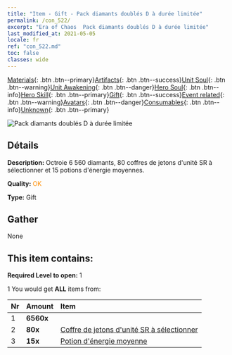 ```yaml
---
title: "Item - Gift - Pack diamants doublés D à durée limitée"
permalink: /con_522/
excerpt: "Era of Chaos  Pack diamants doublés D à durée limitée"
last_modified_at: 2021-05-05
locale: fr
ref: "con_522.md"
toc: false
classes: wide
---
```

 [Materials](/ItemsFR/){: .btn .btn--primary}[Artifacts](/ItemsFR/Artifacts/){: .btn .btn--success}[Unit Soul](/ItemsFR/UnitSoul/){: .btn .btn--warning}[Unit Awakening](/ItemsFR/UnitAwakening/){: .btn .btn--danger}[Hero Soul](/ItemsFR/HeroSoul/){: .btn .btn--info}[Hero Skill](/ItemsFR/HeroSkill/){: .btn .btn--primary}[Gift](/ItemsFR/Gift/){: .btn .btn--success}[Event related](/ItemsFR/Events/){: .btn .btn--warning}[Avatars](/ItemsFR/Avatars/){: .btn .btn--danger}[Consumables](/ItemsFR/Consumables/){: .btn .btn--info}[Unknown](/ItemsFR/Unknown/){: .btn .btn--primary}

 ![Pack diamants doublés D à durée limitée](/images/t/i_907197.png)

## Détails
 **Description:** Octroie 6 560 diamants, 80 coffres de jetons d'unité SR à sélectionner et 15 potions d'énergie moyennes.

 **Quality:** <span style="color: #FF8C00">OK</span>

 **Type:** Gift

## Gather

  None

## This item contains:

 **Required Level to open:** 1

 1 You would get **ALL** items  from:

  | Nr | Amount |     Item    |
  |:---|:-------|:------------|
  | 1 |  **6560x** | <i class="fas fa-gem"/> |  | 
  | 2 |  **80x** | [Coffre de jetons d'unité SR à sélectionner](/ItemsFR/con_1618/) |  | 
  | 3 |  **15x** | [Potion d'énergie moyenne](/ItemsFR/con_705/) |  | 
